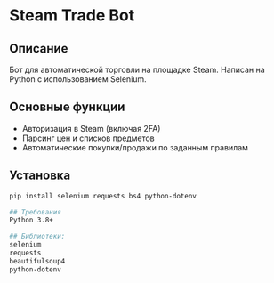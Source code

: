 # Steam Trade Bot

## Описание
Бот для автоматической торговли на площадке Steam. Написан на Python с использованием Selenium.

## Основные функции
- Авторизация в Steam (включая 2FA)
- Парсинг цен и списков предметов
- Автоматические покупки/продажи по заданным правилам

## Установка
```bash
pip install selenium requests bs4 python-dotenv

## Требования
Python 3.8+

## Библиотеки:
selenium
requests
beautifulsoup4
python-dotenv
